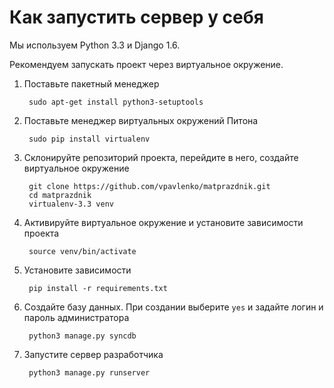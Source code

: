 Как запустить сервер у себя
===========================

Мы используем Python 3.3 и Django 1.6.

Рекомендуем запускать проект через виртуальное окружение.

1. Поставьте пакетный менеджер

        sudo apt-get install python3-setuptools

2. Поставьте менеджер виртуальных окружений Питона

        sudo pip install virtualenv

3. Склонируйте репозиторий проекта, перейдите в него, создайте виртуальное окружение

        git clone https://github.com/vpavlenko/matprazdnik.git
        cd matprazdnik
        virtualenv-3.3 venv

4. Активируйте виртуальное окружение и установите зависимости проекта

        source venv/bin/activate
        
5. Установите зависимости

        pip install -r requirements.txt

5. Создайте базу данных. При создании выберите `yes` и задайте логин и пароль администратора

        python3 manage.py syncdb

6. Запустите сервер разработчика

        python3 manage.py runserver

